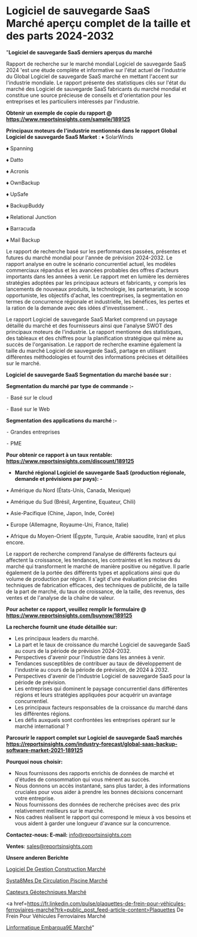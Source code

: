 # Logiciel de sauvegarde SaaS Marché aperçu complet de la taille et des parts 2024-2032

"<strong>Logiciel de sauvegarde SaaS derniers aperçus du marché</strong>

Rapport de recherche sur le marché mondial Logiciel de sauvegarde SaaS 2024 'est une étude complète et informative sur l'état actuel de l'industrie du Global Logiciel de sauvegarde SaaS marché en mettant l'accent sur l'industrie mondiale. Le rapport présente des statistiques clés sur l'état du marché des Logiciel de sauvegarde SaaS fabricants du marché mondial et constitue une source précieuse de conseils et d'orientation pour les entreprises et les particuliers intéressés par l'industrie.

<strong>Obtenir un exemple de copie du rapport @ <a href=https://www.reportsinsights.com/sample/189125>https://www.reportsinsights.com/sample/189125</a></strong>

<strong>Principaux moteurs de l'industrie mentionnés dans le rapport Global Logiciel de sauvegarde SaaS Market</strong> :
♦ SolarWinds

♦ Spanning

♦ Datto

♦ Acronis

♦ OwnBackup

♦ UpSafe

♦ BackupBuddy

♦ Relational Junction

♦ Barracuda

♦ Mail Backup

Le rapport de recherche basé sur les performances passées, présentes et futures du marché mondial pour l'année de prévision 2024-2032. Le rapport analyse en outre le scénario concurrentiel actuel, les modèles commerciaux répandus et les avancées probables des offres d'acteurs importants dans les années à venir. Le rapport met en lumière les dernières stratégies adoptées par les principaux acteurs et fabricants, y compris les lancements de nouveaux produits, la technologie, les partenariats, le scoop opportuniste, les objectifs d'achat, les coentreprises, la segmentation en termes de concurrence régionale et industrielle, les bénéfices, les pertes et la ration de la demande avec des idées d'investissement. .

Le rapport Logiciel de sauvegarde SaaS Market comprend un paysage détaillé du marché et des fournisseurs ainsi que l'analyse SWOT des principaux moteurs de l'industrie. Le rapport mentionne des statistiques, des tableaux et des chiffres pour la planification stratégique qui mène au succès de l'organisation. Le rapport de recherche examine également la taille du marché Logiciel de sauvegarde SaaS, partage en utilisant différentes méthodologies et fournit des informations précises et détaillées sur le marché.

<strong>Logiciel de sauvegarde SaaS Segmentation du marché basée sur :</strong>

<strong>Segmentation du marché par type de commande :-</strong>

⁃ Basé sur le cloud

⁃ Basé sur le Web

<strong>Segmentation des applications du marché :-</strong>

⁃ Grandes entreprises

⁃ PME

<strong>Pour obtenir ce rapport à un taux rentable: <a href=https://www.reportsinsights.com/discount/189125>https://www.reportsinsights.com/discount/189125</a></strong>
<ul>
  <li><strong>Marché régional Logiciel de sauvegarde SaaS (production régionale, demande et prévisions par pays): -</strong></li>
</ul>
• Amérique du Nord (États-Unis, Canada, Mexique)

• Amérique du Sud (Brésil, Argentine, Equateur, Chili)

• Asie-Pacifique (Chine, Japon, Inde, Corée)

• Europe (Allemagne, Royaume-Uni, France, Italie)

• Afrique du Moyen-Orient (Égypte, Turquie, Arabie saoudite, Iran) et plus encore.

Le rapport de recherche comprend l’analyse de différents facteurs qui affectent la croissance, les tendances, les contraintes et les moteurs du marché qui transforment le marché de manière positive ou négative. Il parle également de la portée des différents types et applications ainsi que du volume de production par région. Il s'agit d'une évaluation précise des techniques de fabrication efficaces, des techniques de publicité, de la taille de la part de marché, du taux de croissance, de la taille, des revenus, des ventes et de l'analyse de la chaîne de valeur.

<strong>Pour acheter ce rapport, veuillez remplir le formulaire @   <a href=https://www.reportsinsights.com/buynow/189125>https://www.reportsinsights.com/buynow/189125</a></strong>

<strong>La recherche fournit une étude détaillée sur:</strong>
<ul>
  <li>Les principaux leaders du marché.</li>
  <li>La part et le taux de croissance du marché Logiciel de sauvegarde SaaS au cours de la période de prévision 2024-2032.</li>
  <li>Perspectives d'avenir pour l'industrie dans les années à venir.</li>
  <li>Tendances susceptibles de contribuer au taux de développement de l'industrie au cours de la période de prévision, de 2024 à 2032.</li>
  <li>Perspectives d'avenir de l'industrie Logiciel de sauvegarde SaaS pour la période de prévision.</li>
  <li>Les entreprises qui dominent le paysage concurrentiel dans différentes régions et leurs stratégies appliquées pour acquérir un avantage concurrentiel.</li>
  <li>Les principaux facteurs responsables de la croissance du marché dans les différentes régions.</li>
  <li>Les défis auxquels sont confrontées les entreprises opérant sur le marché international ?</li>
</ul>

<strong>Parcourir le rapport complet sur Logiciel de sauvegarde SaaS marchés <a href=https://reportsinsights.com/industry-forecast/global-saas-backup-software-market-2021-189125>https://reportsinsights.com/industry-forecast/global-saas-backup-software-market-2021-189125</a></strong>

<strong>Pourquoi nous choisir:</strong>
<ul>
  <li>Nous fournissons des rapports enrichis de données de marché et d'études de consommation qui vous mènent au succès.</li>
  <li>Nous donnons un accès instantané, sans plus tarder, à des informations cruciales pour vous aider à prendre les bonnes décisions concernant votre entreprise.</li>
  <li>Nous fournissons des données de recherche précises avec des prix relativement meilleurs sur le marché.</li>
  <li>Nos cadres réalisent le rapport qui correspond le mieux à vos besoins et vous aident à garder une longueur d'avance sur la concurrence.</li>
</ul>
<strong>Contactez-nous:
</strong><strong>E-mail:</strong> <a href=mailto:info@reportsinsights.com>info@reportsinsights.com</a>

<strong>Ventes</strong>: <a href=mailto:sales@reportsinsights.com>sales@reportsinsights.com</a>

<strong>Unsere anderen Berichte</strong>

<a href=https://www.linkedin.com/pulse/logiciel-de-gestion-construction-march%C3%A9-analyse-2gy2c/>Logiciel De Gestion Construction Marché</a>

<a href=https://www.linkedin.com/pulse/syst%C3%A8mes-de-circulation-piscine-march%C3%A9-2024-part-a2l6c/>Systa8Mes De Circulation Piscine Marché</a>

<a href=https://www.linkedin.com/pulse/capteurs-géotechniques-marché-2024-possibilités-knqpc/>Capteurs Géotechniques Marché</a>

<a href=https://fr.linkedin.com/pulse/plaquettes-de-frein-pour-véhicules-ferroviaires-marché?trk=public_post_feed-article-content>Plaquettes De Frein Pour Véhicules Ferroviaires Marché</a>

<a href=https://www.linkedin.com/pulse/linformatique-embarqu%C3%A9e-marchande-march%C3%A9-rapport-fpaaf/>Linformatique Embarqua9E Marché</a>"

